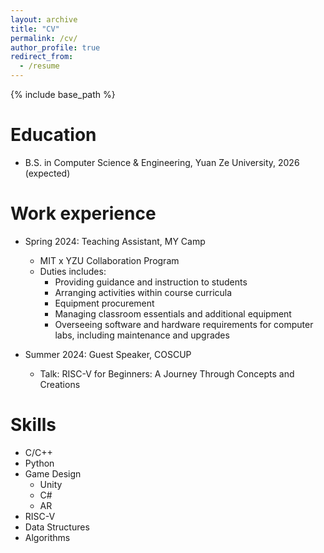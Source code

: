 ```yaml
---
layout: archive
title: "CV"
permalink: /cv/
author_profile: true
redirect_from:
  - /resume
---
```


{% include base_path %}

Education
======
* B.S. in Computer Science & Engineering, Yuan Ze University, 2026 (expected)

Work experience
======
* Spring 2024: Teaching Assistant, MY Camp
  * MIT x YZU Collaboration Program
  * Duties includes: 
    * Providing guidance and instruction to students
    * Arranging activities within course curricula
    * Equipment procurement
    * Managing classroom essentials and additional equipment
    * Overseeing software and hardware requirements for computer labs, including maintenance and upgrades

* Summer 2024: Guest Speaker, COSCUP
  * Talk: RISC-V for Beginners: A Journey Through Concepts and Creations
  
Skills
======
* C/C++
* Python
* Game Design
  * Unity
  * C#
  * AR
* RISC-V
* Data Structures
* Algorithms